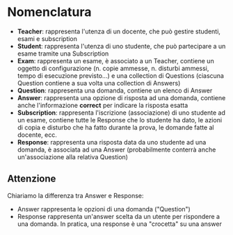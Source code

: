 # Nomenclatura

- **Teacher**: rappresenta l'utenza di un docente, che può gestire studenti, esami e subscription
- **Student**: rappresenta l'utenza di uno studente, che può partecipare a un esame tramite una Subscription
- **Exam**: rappresenta un esame, è associato a un Teacher, contiene un oggetto di configurazione (n. copie ammesse, n. disturbi ammessi, tempo di esecuzione previsto...) e una collection di Questions (ciascuna Question contiene a sua volta una collection di Answers)
- **Question**: rappresenta una domanda, contiene un elenco di Answer
- **Answer**: rappresenta una opzione di risposta ad una domanda, contiene anche l'informazione **correct** per indicare la risposta esatta
- **Subscription**: rappresenta l'iscrizione (associazione) di uno studente ad un esame, contiene tutte le Response che lo studente ha dato, le azioni di copia e disturbo che ha fatto durante la prova, le domande fatte al docente, ecc.
- **Response**: rappresenta una risposta data da uno studente ad una domanda, è associata ad una Answer (probabilmente conterrà anche un'associazione alla relativa Question)

## Attenzione

Chiariamo la differenza tra Answer e Response:

- Answer rappresenta le opzioni di una domanda ("Question")
- Response rappresenta un'answer scelta da un utente per rispondere a una domanda. In pratica, una response è una "crocetta" su una answer
